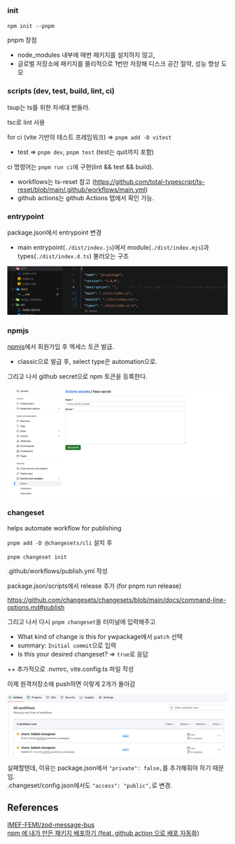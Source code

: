 ### init

`npm init --pnpm`

pnpm 장점

- node_modules 내부에 매번 패키지를 설치하지 않고,
- 글로벌 저장소에 패키지를 물리적으로 1번만 저장해 디스크 공간 절약, 성능 향상 도모

### scripts (dev, test, build, lint, ci)

tsup는 ts를 위한 차세대 번들러.

tsc로 lint 사용

for ci (vite 기반의 테스트 프레임워크) => `pnpm add -D vitest`

- test => `pnpm dev`, `pnpm test` (test는 quit까지 포함)

ci 명령어는 `pnpm run ci`에 구현(lint && test && build).

- workflows는 ts-reset 참고 (https://github.com/total-typescript/ts-reset/blob/main/.github/workflows/main.yml)
- github actions는 github Actions 탭에서 확인 가능.

### entrypoint

package.json에서 entrypoint 변경

- main entrypoint(`./dist/index.js`)에서 module(`./dist/index.mjs`)과 types(`./dist/index.d.ts`) 불러오는 구조

![Alt text](image.png)

### npmjs

[npmjs](https://www.npmjs.com/)에서 회원가입 후 엑세스 토큰 발급.

- classic으로 발급 후, select type은 automation으로.

그리고 나서 github secret으로 npm 토큰을 등록한다.

![Alt text](image-1.png)

### changeset

helps automate workflow for publishing

`pnpm add -D @changesets/cli` 설치 후

`pnpm changeset init`

.github/workflows/publish.yml 작성

package.json/scripts에서 release 추가 (for pnpm run release)

https://github.com/changesets/changesets/blob/main/docs/command-line-options.md#publish

그리고 나서 다시 `pnpm changeset`을 터미널에 입력해주고

- What kind of change is this for ywpackage에서 `patch` 선택
- summary: `Initial commit`으로 입력
- Is this your desired changeset? => `true`로 응답

++ 추가적으로 .nvmrc, vite.config.ts 파일 작성

이제 원격저장소에 push하면 이렇게 2개가 돌아감

![Alt text](image-2.png)

실패할텐데, 이유는 package.json에서 `"private": false,`를 추가해줘야 하기 때문임.<br>
.changeset/config.json에서도 `"access": "public",`로 변경.

## References

[IMEF-FEMI/zod-message-bus](https://github.com/IMEF-FEMI/zod-message-bus/blob/main/tsconfig.json)<br>
[npm 에 내가 만든 패키지 배포하기 (feat. github action 으로 배포 자동화)](https://funveloper.tistory.com/204)<br>
